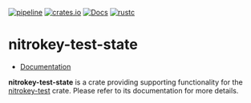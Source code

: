 [![pipeline](https://gitlab.com/d-e-s-o/nitrokey-test/badges/master/pipeline.svg)](https://gitlab.com/d-e-s-o/nitrokey-test/commits/master)
[![crates.io](https://img.shields.io/crates/v/nitrokey-test-state.svg)](https://crates.io/crates/nitrokey-test-state)
[![Docs](https://docs.rs/nitrokey-test-state/badge.svg)](https://docs.rs/nitrokey-test-state)
[![rustc](https://img.shields.io/badge/rustc-1.31+-blue.svg)](https://blog.rust-lang.org/2018/12/06/Rust-1.31-and-rust-2018.html)

nitrokey-test-state
===================

- [Documentation][docs-rs]

**nitrokey-test-state** is a crate providing supporting functionality for the
[nitrokey-test][] crate. Please refer to its documentation for more
details.

[docs-rs]: https://docs.rs/crate/nitrokey-test-state
[nitrokey-test]: https://crates.io/crates/nitrokey-test

